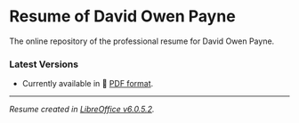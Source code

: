 # Resume of David Owen Payne
The online repository of the professional resume for David Owen Payne.

### Latest Versions
* Currently available in :page_facing_up: [PDF format](https://github.com/dapayne1/resume/blob/master/resume.pdf).

----

*Resume created in [LibreOffice v6.0.5.2](https://www.libreoffice.org/).*

